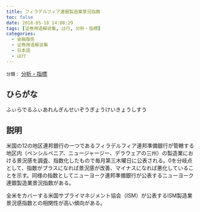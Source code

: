 ```yaml
---
title: フィラデルフィア連銀製造業景況指数
toc: false
date: 2018-05-18 14:08:29
tags: [证券用语解说集, は行, 分析・指標]
categories:
  - 金融服务
  - 证券用语解说集
  - 日本語
  - は行
---
```


`分類：` [分析・指標](/tags/分析・指標/)

## ひらがな

ふぃらでるふぃあれんぎんせいぞうぎょうけいきょうしすう

## 説明

米国の12の地区連邦銀行の一つであるフィラデルフィア連邦準備銀行が管轄する地区内（ペンシルベニア、ニュージャージー、デラウェアの三州）の製造業における景況感を調査、指数化したもので毎月第三木曜日に公表される。0を分岐点として、指数がプラスになれば景況感が改善、マイナスになれば悪化していることを示す。同様の指数としてニューヨーク連邦準備銀行が公表するニューヨーク連銀製造業景況指数がある。

全米をカバーする米国サプライマネジメント協会（ISM）が公表するISM製造業景況感指数との相関性が高い傾向がある。
